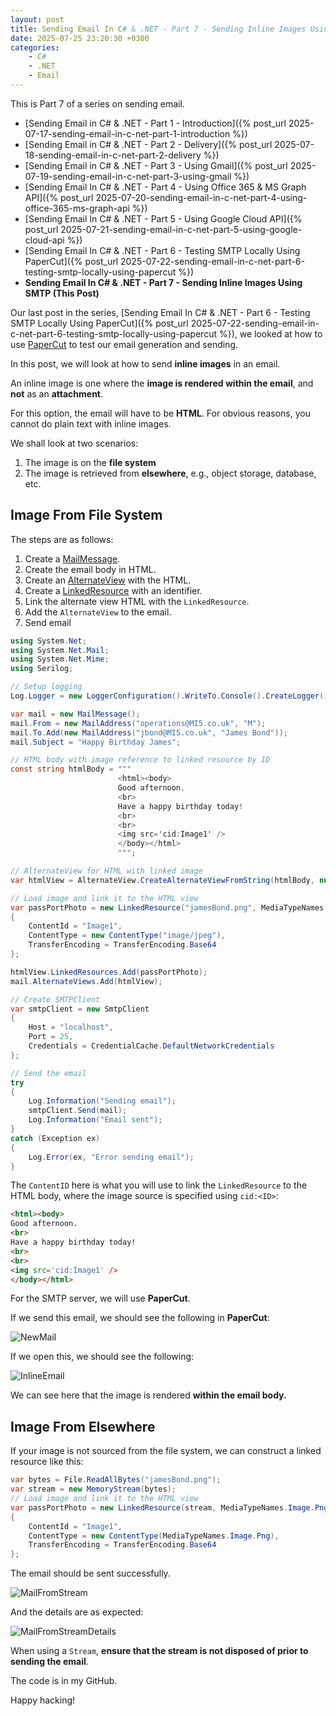 ```yaml
---
layout: post
title: Sending Email In C# & .NET - Part 7 - Sending Inline Images Using SMTP
date: 2025-07-25 23:20:30 +0300
categories:
    - C#
    - .NET
    - Email
---
```


This is Part 7 of a series on sending email.

- [Sending Email in C# & .NET  - Part 1 - Introduction]({% post_url 2025-07-17-sending-email-in-c-net-part-1-introduction %})
- [Sending Email in C# & .NET - Part 2 - Delivery]({% post_url 2025-07-18-sending-email-in-c-net-part-2-delivery %})
- [Sending Email in C# & .NET - Part 3 - Using Gmail]({% post_url 2025-07-19-sending-email-in-c-net-part-3-using-gmail %})
- [Sending Email In C# & .NET - Part 4 - Using Office 365 & MS Graph API]({% post_url 2025-07-20-sending-email-in-c-net-part-4-using-office-365-ms-graph-api %})
- [Sending Email In C# & .NET - Part 5 - Using Google Cloud API]({% post_url 2025-07-21-sending-email-in-c-net-part-5-using-google-cloud-api %})
- [Sending Email In C# & .NET - Part 6 - Testing SMTP Locally  Using PaperCut]({% post_url 2025-07-22-sending-email-in-c-net-part-6-testing-smtp-locally-using-papercut %})
- **Sending Email In C# & .NET - Part 7 - Sending Inline Images Using SMTP (This Post)**

Our last post in the series, [Sending Email In C# & .NET - Part 6 - Testing SMTP Locally Using PaperCut]({% post_url 2025-07-22-sending-email-in-c-net-part-6-testing-smtp-locally-using-papercut %}), we looked at how to use [PaperCut](https://github.com/ChangemakerStudios/Papercut-SMTP) to test our email generation and sending.

In this post, we will look at how to send **inline images** in an email.

An inline image is one where the **image is rendered within the email**, and **not** as an **attachment**.

For this option, the email will have to be **HTML**. For obvious reasons, you cannot do plain text with inline images.

We shall look at two scenarios:

1. The image is on the **file system**
2. The image is retrieved from **elsewhere**, e.g., object storage, database, etc.

## Image From File System

The steps are as follows:

1. Create a [MailMessage](https://learn.microsoft.com/en-us/dotnet/api/system.net.mail.mailmessage?view=net-9.0).
2. Create the email body in HTML.
3. Create an [AlternateView](https://learn.microsoft.com/en-us/dotnet/api/system.net.mail.alternateview?view=net-9.0) with the HTML.
4. Create a [LinkedResource](https://learn.microsoft.com/en-us/dotnet/api/system.net.mail.linkedresource?view=net-9.0) with an identifier.
5. Link the alternate view HTML with the `LinkedResource`.
6. Add the `AlternateView` to the email.
7. Send email

```c#
using System.Net;
using System.Net.Mail;
using System.Net.Mime;
using Serilog;

// Setup logging
Log.Logger = new LoggerConfiguration().WriteTo.Console().CreateLogger();

var mail = new MailMessage();
mail.From = new MailAddress("operations@MI5.co.uk", "M");
mail.To.Add(new MailAddress("jbond@MI5.co.uk", "James Bond"));
mail.Subject = "Happy Birthday James";

// HTML body with image reference to linked resource by ID
const string htmlBody = """
                        <html><body>
                        Good afternoon.
                        <br>
                        Have a happy birthday today!
                        <br>
                        <br>
                        <img src='cid:Image1' />
                        </body></html>
                        """;

// AlternateView for HTML with linked image
var htmlView = AlternateView.CreateAlternateViewFromString(htmlBody, null, MediaTypeNames.Text.Html);

// Load image and link it to the HTML view
var passPortPhoto = new LinkedResource("jamesBond.png", MediaTypeNames.Image.Jpeg)
{
    ContentId = "Image1",
    ContentType = new ContentType("image/jpeg"),
    TransferEncoding = TransferEncoding.Base64
};

htmlView.LinkedResources.Add(passPortPhoto);
mail.AlternateViews.Add(htmlView);

// Create SMTPClient
var smtpClient = new SmtpClient
{
    Host = "localhost",
    Port = 25,
    Credentials = CredentialCache.DefaultNetworkCredentials
};

// Send the email
try
{
    Log.Information("Sending email");
    smtpClient.Send(mail);
    Log.Information("Email sent");
}
catch (Exception ex)
{
    Log.Error(ex, "Error sending email");
}
```

The `ContentID` here is what you will use to link the `LinkedResource` to the HTML body, where the image source is specified using `cid:<ID>`:

```html
<html><body>
Good afternoon.
<br>
Have a happy birthday today!
<br>
<br>
<img src='cid:Image1' />
</body></html>
```



For the SMTP server, we will use **PaperCut**.

If we send this email, we should see the following in **PaperCut**:

![NewMail](../images/2025/07/NewMail.png)

If we open this, we should see the following:

![InlineEmail](../images/2025/07/InlineEmail.png)

We can see here that the image is rendered **within the email body.**

## Image From Elsewhere

If your image is not sourced from the file system, we can construct a linked resource like this:

```c#
var bytes = File.ReadAllBytes("jamesBond.png");
var stream = new MemoryStream(bytes);
// Load image and link it to the HTML view
var passPortPhoto = new LinkedResource(stream, MediaTypeNames.Image.Png)
{
    ContentId = "Image1",
    ContentType = new ContentType(MediaTypeNames.Image.Png),
    TransferEncoding = TransferEncoding.Base64
};
```

The email should be sent successfully.

![MailFromStream](../images/2025/07/MailFromStream.png)

And the details are as expected:

![MailFromStreamDetails](../images/2025/07/MailFromStreamDetails.png)

When using a `Stream`, **ensure that the stream is not disposed of prior to sending the email**.

The code is in my GitHub.

Happy hacking!
